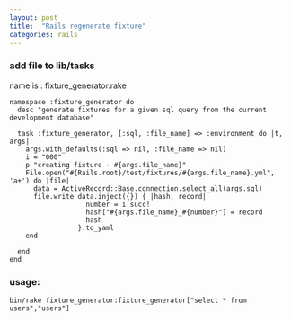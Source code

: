 ```yaml
---
layout: post
title:  "Rails regenerate fixture"
categories: rails
---
```

### add file to lib/tasks
name is : fixture_generator.rake

    namespace :fixture_generator do
      desc "generate fixtures for a given sql query from the current development database"

      task :fixture_generator, [:sql, :file_name] => :environment do |t, args|
        args.with_defaults(:sql => nil, :file_name => nil)
        i = "000"
        p "creating fixture - #{args.file_name}"
        File.open("#{Rails.root}/test/fixtures/#{args.file_name}.yml", 'a+') do |file|
          data = ActiveRecord::Base.connection.select_all(args.sql)
          file.write data.inject({}) { |hash, record|
                       number = i.succ!
                       hash["#{args.file_name}_#{number}"] = record
                       hash
                     }.to_yaml
        end

      end
    end 

### usage:
`bin/rake fixture_generator:fixture_generator["select * from users","users"]`
